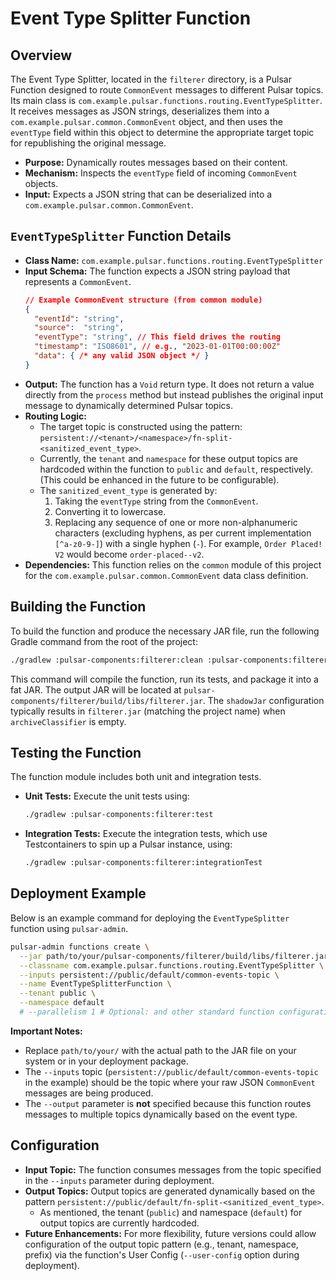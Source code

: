 # Event Type Splitter Function

## Overview

The Event Type Splitter, located in the `filterer` directory, is a Pulsar Function designed to route `CommonEvent` messages to different Pulsar topics. Its main class is `com.example.pulsar.functions.routing.EventTypeSplitter`. It receives messages as JSON strings, deserializes them into a `com.example.pulsar.common.CommonEvent` object, and then uses the `eventType` field within this object to determine the appropriate target topic for republishing the original message.

-   **Purpose:** Dynamically routes messages based on their content.
-   **Mechanism:** Inspects the `eventType` field of incoming `CommonEvent` objects.
-   **Input:** Expects a JSON string that can be deserialized into a `com.example.pulsar.common.CommonEvent`.

## `EventTypeSplitter` Function Details

-   **Class Name:** `com.example.pulsar.functions.routing.EventTypeSplitter`
-   **Input Schema:** The function expects a JSON string payload that represents a `CommonEvent`.
    ```json
    // Example CommonEvent structure (from common module)
    {
      "eventId": "string",
      "source":  "string",
      "eventType": "string", // This field drives the routing
      "timestamp": "ISO8601", // e.g., "2023-01-01T00:00:00Z"
      "data": { /* any valid JSON object */ }
    }
    ```
-   **Output:** The function has a `Void` return type. It does not return a value directly from the `process` method but instead publishes the original input message to dynamically determined Pulsar topics.
-   **Routing Logic:**
    -   The target topic is constructed using the pattern: `persistent://<tenant>/<namespace>/fn-split-<sanitized_event_type>`.
    -   Currently, the `tenant` and `namespace` for these output topics are hardcoded within the function to `public` and `default`, respectively. (This could be enhanced in the future to be configurable).
    -   The `sanitized_event_type` is generated by:
        1.  Taking the `eventType` string from the `CommonEvent`.
        2.  Converting it to lowercase.
        3.  Replacing any sequence of one or more non-alphanumeric characters (excluding hyphens, as per current implementation `[^a-z0-9-]`) with a single hyphen (`-`). For example, `Order Placed! V2` would become `order-placed--v2`.
-   **Dependencies:** This function relies on the `common` module of this project for the `com.example.pulsar.common.CommonEvent` data class definition.

## Building the Function

To build the function and produce the necessary JAR file, run the following Gradle command from the root of the project:

```bash
./gradlew :pulsar-components:filterer:clean :pulsar-components:filterer:build
```

This command will compile the function, run its tests, and package it into a fat JAR.
The output JAR will be located at `pulsar-components/filterer/build/libs/filterer.jar`. The `shadowJar` configuration typically results in `filterer.jar` (matching the project name) when `archiveClassifier` is empty.

## Testing the Function

The function module includes both unit and integration tests.

-   **Unit Tests:** Execute the unit tests using:
    ```bash
    ./gradlew :pulsar-components:filterer:test
    ```
-   **Integration Tests:** Execute the integration tests, which use Testcontainers to spin up a Pulsar instance, using:
    ```bash
    ./gradlew :pulsar-components:filterer:integrationTest
    ```

## Deployment Example

Below is an example command for deploying the `EventTypeSplitter` function using `pulsar-admin`.

```bash
pulsar-admin functions create \
  --jar path/to/your/pulsar-components/filterer/build/libs/filterer.jar \
  --classname com.example.pulsar.functions.routing.EventTypeSplitter \
  --inputs persistent://public/default/common-events-topic \
  --name EventTypeSplitterFunction \
  --tenant public \
  --namespace default
  # --parallelism 1 # Optional: and other standard function configurations
```

**Important Notes:**
-   Replace `path/to/your/` with the actual path to the JAR file on your system or in your deployment package.
-   The `--inputs` topic (`persistent://public/default/common-events-topic` in the example) should be the topic where your raw JSON `CommonEvent` messages are being produced.
-   The `--output` parameter is **not** specified because this function routes messages to multiple topics dynamically based on the event type.

## Configuration

-   **Input Topic:** The function consumes messages from the topic specified in the `--inputs` parameter during deployment.
-   **Output Topics:** Output topics are generated dynamically based on the pattern `persistent://public/default/fn-split-<sanitized_event_type>`.
    -   As mentioned, the tenant (`public`) and namespace (`default`) for output topics are currently hardcoded.
-   **Future Enhancements:** For more flexibility, future versions could allow configuration of the output topic pattern (e.g., tenant, namespace, prefix) via the function's User Config (`--user-config` option during deployment).
